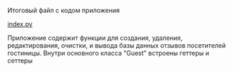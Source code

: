 Итоговый файл с кодом приложения

[index.py](/index.py)

Приложение содержит функции для создания, удаления, редактирования, очистки, и вывода базы данных отзывов посетителей гостиницы. Внутри основного класса "Guest" встроены геттеры и сеттеры
